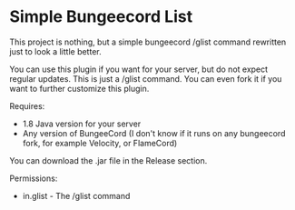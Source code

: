 # Simple Bungeecord List

This project is nothing, but a simple bungeecord /glist command rewritten just to look a little better.

You can use this plugin if you want for your server, but do not expect regular updates. This is just a /glist command.
You can even fork it if you want to further customize this plugin.

Requires:
- 1.8 Java version for your server
- Any version of BungeeCord (I don't know if it runs on any bungeecord fork, for example Velocity, or FlameCord)

You can download the .jar file in the Release section.


Permissions:
- in.glist - The /glist command
